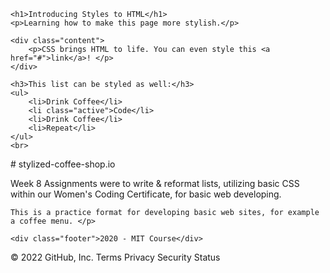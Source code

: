 <html>

<head>
    <link rel="stylesheet" href="./Introducing Styles to HMTL.css">
</head>

<body id="main">

    <h1>Introducing Styles to HTML</h1>
    <p>Learning how to make this page more stylish.</p>

    <div class="content">
        <p>CSS brings HTML to life. You can even style this <a href="#">link</a>! </p>
    </div>

    <h3>This list can be styled as well:</h3>
    <ul>
        <li>Drink Coffee</li>
        <li class="active">Code</li>
        <li>Drink Coffee</li>
        <li>Repeat</li>
    </ul>
    <br>
  <p># stylized-coffee-shop.io

Week 8 Assignments were to write & reformat lists, utilizing basic CSS within our Women's Coding Certificate, for basic web developing.

    This is a practice format for developing basic web sites, for example a coffee menu. </p>

    <div class="footer">2020 - MIT Course</div>
</body>

</html>
© 2022 GitHub, Inc.
Terms
Privacy
Security
Status

